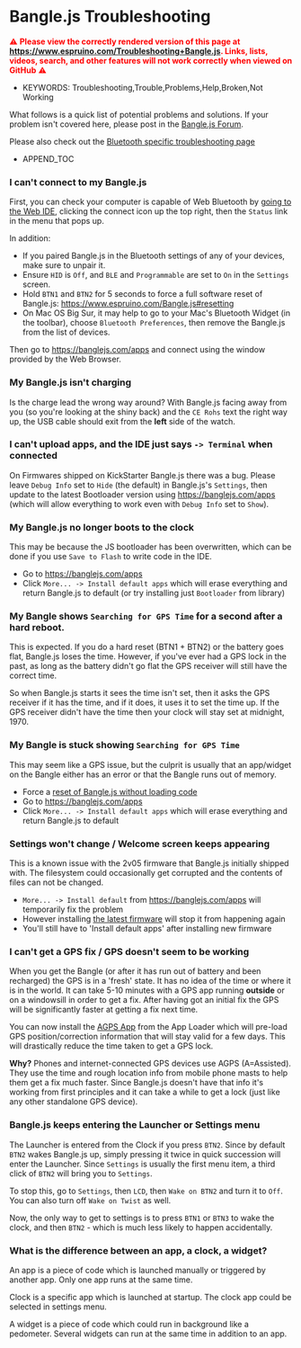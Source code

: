 <!--- Copyright (c) 2020 Gordon Williams, Pur3 Ltd. See the file LICENSE for copying permission. -->
Bangle.js Troubleshooting
=========================

<span style="color:red">:warning: **Please view the correctly rendered version of this page at https://www.espruino.com/Troubleshooting+Bangle.js. Links, lists, videos, search, and other features will not work correctly when viewed on GitHub** :warning:</span>

* KEYWORDS: Troubleshooting,Trouble,Problems,Help,Broken,Not Working

What follows is a quick list of potential problems and solutions. If your problem isn't covered here, please post in the [Bangle.js Forum](http://forum.espruino.com/microcosms/1424/).

Please also check out the [Bluetooth specific troubleshooting page](http://www.espruino.com/Troubleshooting+BLE)

* APPEND_TOC


### I can't connect to my Bangle.js

First, you can check your computer is capable of Web Bluetooth by [going to the Web IDE](https://www.espruino.com/ide/),
clicking the connect icon up the top right, then the `Status` link in the menu that pops up.

In addition:

* If you paired Bangle.js in the Bluetooth settings of any of your devices, make sure to unpair it.
* Ensure `HID` is `Off`, and `BLE` and `Programmable` are set to `On` in the `Settings` screen.
* Hold `BTN1` and `BTN2` for 5 seconds to force a full software reset of Bangle.js: https://www.espruino.com/Bangle.js#resetting
* On Mac OS Big Sur, it may help to go to your Mac's Bluetooth Widget (in the toolbar), choose `Bluetooth Preferences`, then remove the Bangle.js from the list of devices.

Then go to https://banglejs.com/apps and connect using the window provided by the Web Browser.


### My Bangle.js isn't charging

Is the charge lead the wrong way around? With Bangle.js facing away from
you (so you're looking at the shiny back) and the `CE Rohs` text the right way
up, the USB cable should exit from the **left** side of the watch.


### I can't upload apps, and the IDE just says `-> Terminal` when connected

On Firmwares shipped on KickStarter Bangle.js there was a bug. Please leave `Debug Info` set to `Hide` (the default) in Bangle.js's `Settings`, then update to the latest Bootloader version using https://banglejs.com/apps (which will allow everything to work even with `Debug Info` set to `Show`).


### My Bangle.js no longer boots to the clock

This may be because the JS bootloader has been overwritten, which can
be done if you use `Save to Flash` to write code in the IDE.

* Go to https://banglejs.com/apps
* Click `More... -> Install default apps` which will erase everything and return Bangle.js to default (or try installing just `Bootloader` from library)


### My Bangle shows `Searching for GPS Time` for a second after a hard reboot.

This is expected. If you do a hard reset (BTN1 + BTN2) or the battery goes flat, Bangle.js loses the time. However, if you've ever had a GPS lock in the past, as long as the battery didn't go flat the GPS receiver will still have the correct time.

So when Bangle.js starts it sees the time isn't set, then it asks the GPS receiver if it has the time, and if it does, it uses it to set the time up. If the GPS receiver didn't have the time then your clock will stay set at midnight, 1970.


### My Bangle is stuck showing `Searching for GPS Time`

This may seem like a GPS issue, but the culprit is usually that an app/widget on the Bangle either has an error or that the Bangle runs out of memory.

* Force a [reset of Bangle.js without loading code](https://www.espruino.com/Bangle.js#resetting-without-loading-any-code)
* Go to https://banglejs.com/apps
* Click `More... -> Install default apps` which will erase everything and return Bangle.js to default


### Settings won't change / Welcome screen keeps appearing

This is a known issue with the 2v05 firmware that Bangle.js initially shipped with. The filesystem could occasionally get corrupted and the contents of files can not be changed.

* `More... -> Install default` from https://banglejs.com/apps will temporarily fix the problem
* However installing [the latest firmware](https://www.espruino.com/Bangle.js#firmware-updates) will stop it from happening again
* You'll still have to 'Install default apps' after installing new firmware


### I can't get a GPS fix / GPS doesn't seem to be working

When you get the Bangle (or after it has run out of battery and been recharged) the GPS is in a 'fresh' state. It has no idea of the time or where it is in the world. It can take 5-10 minutes with a GPS app running **outside** or on a windowsill in order to get a fix. After having got an initial fix the GPS will be significantly faster at getting a fix next time.

You can now install the [AGPS App](https://banglejs.com/apps/#agps) from the App Loader which will pre-load GPS position/correction information that will stay valid for a few days. This will drastically reduce the time taken to get a GPS lock.

**Why?** Phones and internet-connected GPS devices use AGPS (A=Assisted). They use the time and rough location info from mobile phone masts to help them get a fix much faster. Since Bangle.js doesn't have that info it's working from first principles and it can take a while to get a lock (just like any other standalone GPS device).

### Bangle.js keeps entering the Launcher or Settings menu

The Launcher is entered from the Clock if you press `BTN2`. Since by default
`BTN2` wakes Bangle.js up, simply pressing it twice in quick succession will enter
the Launcher. Since `Settings` is usually the first menu item, a third click of
`BTN2` will bring you to `Settings`.

To stop this, go to `Settings`, then `LCD`, then `Wake on BTN2` and turn it to `Off`.
You can also turn off `Wake on Twist` as well.

Now, the only way to get to settings is to press `BTN1` or `BTN3` to wake the clock,
and then `BTN2` - which is much less likely to happen accidentally.

### What is the difference between an app, a clock, a widget?

An app is a piece of code which is launched manually or triggered by another app. Only one app runs at the same time.

Clock is a specific app which is launched at startup. The clock app could be selected in settings menu.

A widget is a piece of code which could run in background like a pedometer. Several widgets can run at the same time in addition to an app.

